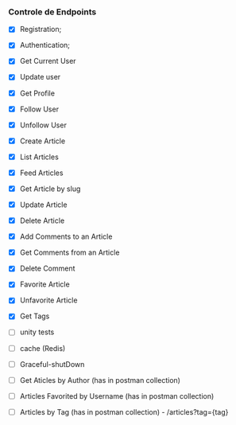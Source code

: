 ### Controle de Endpoints

- [x] Registration;
- [x] Authentication;
- [x] Get Current User
- [x] Update user
- [x] Get Profile
- [x] Follow User
- [x] Unfollow User
- [x] Create Article
- [x] List Articles 
- [x] Feed Articles
- [x] Get Article by slug
- [x] Update Article
- [x] Delete Article
- [x] Add Comments to an Article
- [x] Get Comments from an Article
- [x] Delete Comment
- [x] Favorite Article
- [x] Unfavorite Article
- [x] Get Tags

- [ ] unity tests
- [ ] cache (Redis)
- [ ] Graceful-shutDown
- [ ] Get Aticles by Author (has in postman collection)
- [ ] Articles Favorited by Username (has in postman collection)
- [ ] Articles by Tag (has in postman collection) - /articles?tag={tag}
